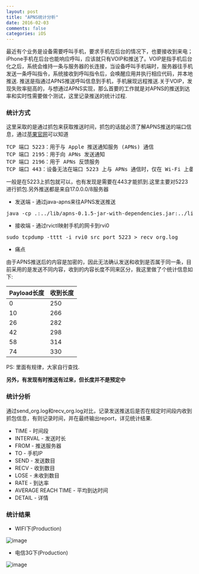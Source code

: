 ```yaml
---
layout: post
title: "APNS统计分析"
date: 2016-02-03
comments: false
categories: iOS
---
```


最近有个业务是设备需要呼叫手机，要求手机在后台的情况下，也要接收到来电；iPhone手机在后台也能响应呼叫，应该就只有VOIP和推送了。VOIP是指手机后台化之后，系统会维持一条与服务器的长连接，当设备呼叫手机端时，服务器往手机发送一条呼叫指令，系统接收到呼叫指令后，会唤醒应用并执行相应代码，并本地推送. 推送是指通过APNS推送呼叫信息到手机，手机展现远程推送.关于VOIP，发现失败率挺高的，与想通过APNS实现，那么首要的工作就是对APNS的推送到达率和实时性需要做个测试，这里记录推送的统计过程.

### 统计方式
这里采取的是通过抓包来获取推送时间，抓包的话就必须了解APNS推送的端口信息，通过[苹果官网](https://support.apple.com/zh-cn/HT203609)可以知道
<pre>
TCP 端口 5223：用于与 Apple 推送通知服务 (APNs) 通信
TCP 端口 2195：用于向 APNs 发送通知
TCP 端口 2196：用于 APNs 反馈服务
TCP 端口 443：设备无法在端口 5223 上与 APNs 通信时，仅在 Wi-Fi 上备用
</pre>
一般是在5223上抓包就可以，也有发现是需要在443才能抓到.这里主要对5223进行抓包.另外推送都是来自17.0.0.0/8服务器

* 发送端 - 通过java-apns来往APNS发送推送
<pre>
java -cp .:../lib/apns-0.1.5-jar-with-dependencies.jar:../lib/log4j-1.2.12.jar:../lib/slf4j-log4j12-1.7.13.jar Pusher 10 20> send_org.log
</pre>
* 接收端 - 通过rvictl映射手机的网卡到rvi0
<pre>
sudo tcpdump -tttt -i rvi0 src port 5223 > recv_org.log
</pre>

* 痛点

由于APNS推送后的内容是加密的，因此无法确认发送和收到是否属于同一条，目前采用的是发送不同内容，收到的内容长度不同来区分，我这里做了个统计信息如下:

Payload长度|收到长度
|:--|:--
0|250
10|266
26|282
42|298
58|314
74|330

PS: 里面有规律，大家自行查找.

**另外，有发现有时推送有过来，但长度并不是预定中**

### 统计分析
通过send_org.log和recv_org.log对比，记录发送推送后是否在规定时间段内收到抓包信息，有则记录时间，并在最终输出report，详见统计结果.

* TIME - 时间段
* INTERVAL - 发送时长
* FROM - 推送服务器
* TO - 手机IP
* SEND - 发送数目
* RECV - 收到数目
* LOSE - 未收到数目
* RATE - 到达率
* AVERAGE REACH TIME - 平均到达时间
* DETAIL - 详情

### 统计结果
* WIFI下(Production)

![image](http://7ximmr.com1.z0.glb.clouddn.com/apns-report-20160202.png)

* 电信3G下(Production)

![image](http://7ximmr.com1.z0.glb.clouddn.com/apns-report-20160203.png)
